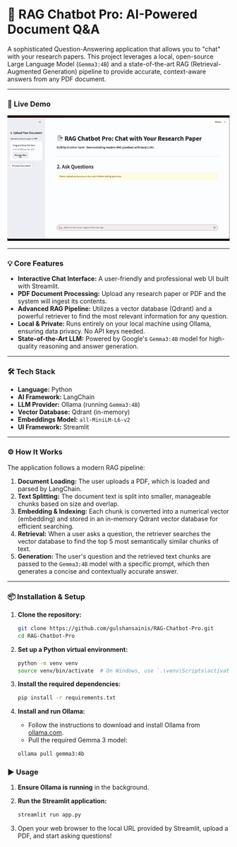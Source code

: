 # 📄 RAG Chatbot Pro: AI-Powered Document Q&A

A sophisticated Question-Answering application that allows you to "chat" with your research papers. This project leverages a local, open-source Large Language Model (`Gemma3:4B`) and a state-of-the-art RAG (Retrieval-Augmented Generation) pipeline to provide accurate, context-aware answers from any PDF document.

---

### 🚀 Live Demo

![Demo GIF of the RAG Chatbot Pro in action](demo.gif)

---

### 💡 Core Features

*   **Interactive Chat Interface:** A user-friendly and professional web UI built with Streamlit.
*   **PDF Document Processing:** Upload any research paper or PDF and the system will ingest its contents.
*   **Advanced RAG Pipeline:** Utilizes a vector database (Qdrant) and a powerful retriever to find the most relevant information for any question.
*   **Local & Private:** Runs entirely on your local machine using Ollama, ensuring data privacy. No API keys needed.
*   **State-of-the-Art LLM:** Powered by Google's `Gemma3:4B` model for high-quality reasoning and answer generation.

---

### 🛠️ Tech Stack

*   **Language:** Python
*   **AI Framework:** LangChain
*   **LLM Provider:** Ollama (running `Gemma3:4B`)
*   **Vector Database:** Qdrant (in-memory)
*   **Embeddings Model:** `all-MiniLM-L6-v2`
*   **UI Framework:** Streamlit

---

### ⚙️ How It Works

The application follows a modern RAG pipeline:
1.  **Document Loading:** The user uploads a PDF, which is loaded and parsed by LangChain.
2.  **Text Splitting:** The document text is split into smaller, manageable chunks based on size and overlap.
3.  **Embedding & Indexing:** Each chunk is converted into a numerical vector (embedding) and stored in an in-memory Qdrant vector database for efficient searching.
4.  **Retrieval:** When a user asks a question, the retriever searches the vector database to find the top 5 most semantically similar chunks of text.
5.  **Generation:** The user's question and the retrieved text chunks are passed to the `Gemma3:4B` model with a specific prompt, which then generates a concise and contextually accurate answer.

---

### 📦 Installation & Setup

1.  **Clone the repository:**
    ```bash
    git clone https://github.com/gulshansainis/RAG-Chatbot-Pro.git
    cd RAG-Chatbot-Pro
    ```

2.  **Set up a Python virtual environment:**
    ```bash
    python -m venv venv
    source venv/bin/activate  # On Windows, use `.\venv\Scripts\activate`
    ```

3.  **Install the required dependencies:**
    ```bash
    pip install -r requirements.txt
    ```

4.  **Install and run Ollama:**
    *   Follow the instructions to download and install Ollama from [ollama.com](https://ollama.com/).
    *   Pull the required Gemma 3 model:
      ```bash
      ollama pull gemma3:4b
      ```

### ▶️ Usage

1.  **Ensure Ollama is running** in the background.

2.  **Run the Streamlit application:**
    ```bash
    streamlit run app.py
    ```

3.  Open your web browser to the local URL provided by Streamlit, upload a PDF, and start asking questions!